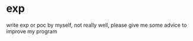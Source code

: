 # exp
write exp or poc by myself, not really well, please give me some advice to improve my program
